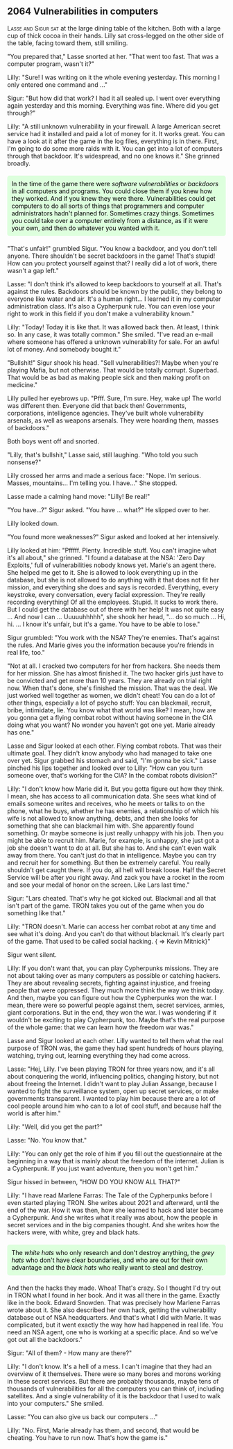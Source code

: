 
## **2064** Vulnerabilities in computers

<span style="font-variant:small-caps;">Lasse and Sigur sat</span> at the large dining table of the kitchen.
Both with a large cup of thick cocoa in their hands.
Lilly sat cross-legged on the other side of the table, facing toward them, still smiling.

"You prepared that," Lasse snorted at her.
"That went too fast.
That was a computer program, wasn't it?"

Lilly: "Sure! I was writing on it the whole evening yesterday.
This morning I only entered one command and ..."

Sigur: "But how did that work? I had it all sealed up.
I went over everything again yesterday and this morning.
Everything was fine.
Where did you get through?"

Lilly: "A still unknown vulnerability in your firewall.
A large American secret service had it installed and paid a lot of money for it.
It works great.
You can have a look at it after the game in the log files, everything is in there.
First, I'm going to do some more raids with it.
You can get into a lot of computers through that backdoor.
It's widespread, and no one knows it." She grinned broadly.

<div style="background-color: #dfd; color: black; padding: 10px; margin: 20px 0; border-radius: 5px;">
In the time of the game there were <em>software vulnerabilities</em> or <em>backdoors</em> in all computers and programs.
You could close them if you knew how they worked.
And if you knew they were there.
Vulnerabilities could get computers to do all sorts of things that programmers and computer administrators hadn't planned for.
Sometimes crazy things.
Sometimes you could take over a computer entirely from a distance, as if it were your own, and then do whatever you wanted with it.
</div>

"That's unfair!" grumbled Sigur.
"You know a backdoor, and you don't tell anyone.
There shouldn't be secret backdoors in the game!
That's stupid!
How can you protect yourself against that?
I really did a lot of work, there wasn't a gap left."

Lasse: "I don't think it's allowed to keep backdoors to yourself at all.
That's against the rules.
Backdoors should be known by the public, they belong to everyone like water and air.
It's a human right... I learned it in my computer administration class.
It's also a Cypherpunk rule. You can even lose your right to work in this field if you don't make a vulnerability known."

Lilly: "Today! Today it is like that.
It was allowed back then. At least, I think so.
In any case, it was totally common."
She smiled.
"I've read an e-mail where someone has offered a unknown vulnerability for sale.
For an awful lot of money.
And somebody bought it."

"Bullshit!" Sigur shook his head.
"Sell vulnerabilities?! Maybe when you're playing Mafia, but not otherwise.
That would be totally corrupt.
Superbad.
That would be as bad as making people sick and then making profit on medicine."

Lilly pulled her eyebrows up.
"Pfff.
Sure, I'm sure.
Hey, wake up!
The world was different then.
Everyone did that back then!
Governments, corporations, intelligence agencies.
They've built whole vulnerability arsenals, as well as weapons arsenals.
They were hoarding them, masses of backdoors."

Both boys went off and snorted.

"Lilly, that's bullshit," Lasse said, still laughing.
"Who told you such nonsense?"

Lilly crossed her arms and made a serious face: "Nope.
I'm serious. Masses, mountains... I'm telling you.
I have..." She stopped.

Lasse made a calming hand move: "Lilly! Be real!"

"You have...?" Sigur asked.
"You have ... what?"
He slipped over to her.

Lilly looked down.

"You found more weaknesses?"
Sigur asked and looked at her intensively.

Lilly looked at him: "Pfffff.
Plenty.
Incredible stuff.
You can't imagine what it's all about," she grinned.
"I found a database at the NSA: 'Zero Day Exploits,' full of vulnerabilities nobody knows yet.
Marie's an agent there. She helped me get to it.
She is allowed to look everything up in the database, but she is not allowed to do anything with it that does not fit her mission, and everything she does and says is recorded.
Everything, every keystroke, every conversation, every facial expression.
They're really recording everything! Of all the employees.
Stupid.
It sucks to work there.
But I could get the database out of there with her help!
It was not quite easy ... And now I can ... Uuuuuhhhhh", she shook her head, "... do so much ... 
Hi, hi.
... I know it's unfair, but it's a game.
You have to be able to lose."

Sigur grumbled: "You work with the NSA? They're enemies.
That's against the rules.
And Marie gives you the information because you're friends in real life, too."

"Not at all.
I cracked two computers for her from hackers. She needs them for her mission.
She has almost finished it.
The two hacker girls just have to be convicted and get more than 10 years.
They are already on trial right now.
When that's done, she's finished the mission.
That was the deal.
We just worked well together as women, we didn't cheat!
You can do a lot of other things, especially a lot of psycho stuff: You can blackmail, recruit, bribe, intimidate, lie.
You know what that world was like?
I mean, how are you gonna get a flying combat robot without having someone in the CIA doing what you want?
No wonder you haven't got one yet.
Marie already has one."

Lasse and Sigur looked at each other.
Flying combat robots.
That was their ultimate goal.
They didn't know anybody who had managed to take one over yet.
Sigur grabbed his stomach and said, "I'm gonna be sick."
Lasse pinched his lips together and looked over to Lilly: "How can you turn someone over, that's working for the CIA?
In the combat robots division?"

Lilly: "I don't know how Marie did it.
But you gotta figure out how they think.
I mean, she has access to all communication data.
She sees what kind of emails someone writes and receives, who he meets or talks to on the phone, what he buys, whether he has enemies, a relationship of which his wife is not allowed to know anything, debts, and then she looks for something that she can blackmail him with.
She apparently found something.
Or maybe someone is just really unhappy with his job.
Then you might be able to recruit him.
Marie, for example, is unhappy, she just got a job she doesn't want to do at all.
But she has to.
And she can't even walk away from there.
You can't just do that in intelligence.
Maybe you can try and recruit her for something.
But then be extremely careful.
You really shouldn't get caught there.
If you do, all hell will break loose.
Half the Secret Service will be after you right away.
And zack you have a rocket in the room and see your medal of honor on the screen.
Like Lars last time."

Sigur: "Lars cheated.
That's why he got kicked out.
Blackmail and all that isn't part of the game.
TRON takes you out of the game when you do something like that."

Lilly: "TRON doesn't.
Marie can access her combat robot at any time and see what it's doing.
And you can't do that without blackmail.
It's clearly part of the game.
That used to be called social hacking. { => Kevin Mitnick}"

Sigur went silent.

Lilly: If you don't want that, you can play Cypherpunks missions.
They are not about taking over as many computers as possible or catching hackers.
They are about revealing secrets, fighting against injustice, and freeing people that were oppressed.
They much more think the way we think today.
And then, maybe you can figure out how the Cypherpunks won the war.
I mean, there were so powerful people against them, secret services, armies, giant corporations.
But in the end, they won the war.
I was wondering if it wouldn't be exciting to play Cypherpunk, too.
Maybe that's the real purpose of the whole game: that we can learn how the freedom war was."

Lasse and Sigur looked at each other.
Lilly wanted to tell them what the real purpose of TRON was, the game they had spent hundreds of hours playing, watching, trying out, learning everything they had come across.

Lasse: "Hej, Lilly.
I've been playing TRON for three years now, and it's all about conquering the world, influencing politics, changing history, but not about freeing the Internet.
I didn't want to play Julian Assange, because I wanted to fight the surveillance system, open up secret services, or make governments transparent.
I wanted to play him because there are a lot of cool people around him who can to a lot of cool stuff, and because half the world is after him."

Lilly: "Well, did you get the part?"

Lasse: "No.
You know that."

Lilly: "You can only get the role of him if you fill out the questionnaire at the beginning in a way that is mainly about the freedom of the internet.
Julian is a Cypherpunk.
If you just want adventure, then you won't get him."

Sigur hissed in between, "HOW DO YOU KNOW ALL THAT?"

Lilly: "I have read Marlene Farras: The Tale of the Cypherpunks before I even started playing TRON.
She writes about 2021 and afterward, until the end of the war.
How it was then, how she learned to hack and later became a Cypherpunk.
And she writes what it really was about, how the people in secret services and in the big companies thought.
And she writes how the hackers were, with white, grey and black hats.
<div style="background-color: #dfd; color: black; padding: 10px; margin: 20px 0; border-radius: 5px;">
The <em>white hats</em> who only research and don't destroy anything, the <em>grey hats</em> who don't have clear boundaries, and who are out for their own advantage and the <em>black hats</em> who really want to steal and destroy.
</div>
And then the hacks they made.
Whoa! That's crazy.
So I thought I'd try out in TRON what I found in her book.
And it was all there in the game.
Exactly like in the book.
Edward Snowden.
That was precisely how Marlene Farras wrote about it.
She also described her own hack, getting the vulnerability database out of NSA headquarters.
And that's what I did with Marie.
It was complicated, but it went exactly the way how had happened in real life.
You need an NSA agent, one who is working at a specific place.
And so we've got out all the backdoors."

Sigur: "All of them? - How many are there?"

Lilly: "I don't know.
It's a hell of a mess.
I can't imagine that they had an overview of it themselves.
There were so many bores and morons working in these secret services.
But there are probably thousands, maybe tens of thousands of vulnerabilities for all the computers you can think of, including satellites.
And a single vulnerability of it is the backdoor that I used to walk into your computers."
She smiled.

Lasse: "You can also give us back our computers ..."

Lilly: "No.
First, Marie already has them, and second, that would be cheating.
You have to run now.
That's how the game is."

